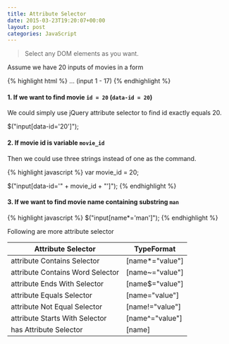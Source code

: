 ```yaml
---
title: Attribute Selector
date: 2015-03-23T19:20:07+00:00
layout: post
categories: JavaScript
---
```


> Select any DOM elements as you want.

Assume we have 20 inputs of movies in a form

{% highlight html %}
... (input 1 - 17)
<input type="hidden" name="movie_name" value="ironman" data-id="18">
<input type="hidden" name="movie_name" value="the-avengers" data-id="19">
<input type="hidden" name="movie_name" value="spiderman" data-id="20">
{% endhighlight %}

#### 1. If we want to find movie `id = 20` (`data-id = 20`)

We could simply use jQuery attribute selector to find id exactly equals 20.

$("input[data-id='20']");

#### 2. If movie id is variable `movie_id`

Then we could use three strings instead of one as the command.

{% highlight javascript %}
var movie_id = 20;

$("input[data-id='" + movie_id + "']");
{% endhighlight %}

#### 3. If we want to find movie name containing substring `man`

{% highlight javascript %}
$("input[name*='man']");
{% endhighlight %}

Following are more attribute selector

| Attribute Selector | TypeFormat |
| ------------------ | ---------- |
| attribute Contains Selector | [name*="value"] |
| attribute Contains Word Selector | [name~="value"] |
| attribute Ends With Selector | [name$="value"] |
| attribute Equals Selector | [name="value"] |
| attribute Not Equal Selector | [name!="value"] |
| attribute Starts With Selector | [name^="value"] |
| has Attribute Selector | [name] |
